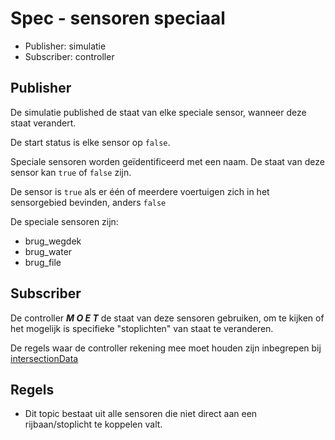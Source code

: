 ﻿# Spec - sensoren speciaal
- Publisher: simulatie
- Subscriber: controller

## Publisher
De simulatie published de staat van elke speciale sensor, wanneer deze staat verandert.

De start status is elke sensor op `false`.

Speciale sensoren worden geïdentificeerd met een naam.
De staat van deze sensor kan `true` of `false` zijn.

De sensor is `true` als er één of meerdere voertuigen zich in het sensorgebied bevinden, anders `false`

De speciale sensoren zijn:
- brug_wegdek
- brug_water
- brug_file


## Subscriber
De controller ***M O E T*** de staat van deze sensoren gebruiken, om te kijken of het mogelijk is specifieke "stoplichten" van staat te veranderen.

De regels waar de controller rekening mee moet houden zijn inbegrepen bij [intersectionData](../../intersectionData/README.md)


## Regels
- Dit topic bestaat uit alle sensoren die niet direct aan een rijbaan/stoplicht te koppelen valt.